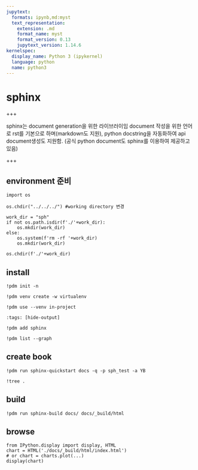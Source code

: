 ```yaml
---
jupytext:
  formats: ipynb,md:myst
  text_representation:
    extension: .md
    format_name: myst
    format_version: 0.13
    jupytext_version: 1.14.6
kernelspec:
  display_name: Python 3 (ipykernel)
  language: python
  name: python3
---
```


# sphinx

+++

sphinx는 document generation을 위한 라이브러이임
document 작성을 위한 언어로 rst를 기본으로 하며(markdown도 지원), python docstring을 자동화하여 api document생성도 지원함. (공식 python document도 sphinx를 이용하여 제공하고 있음)

+++

## environment 준비

```{code-cell} ipython3
import os
```

```{code-cell} ipython3
os.chdir("../../../") #working directory 변경
```

```{code-cell} ipython3
work_dir = "sph"
if not os.path.isdir(f'./'+work_dir):
    os.mkdir(work_dir)
else:
    os.system(f'rm -rf '+work_dir)
    os.mkdir(work_dir)
    
os.chdir(f'./'+work_dir)
```

## install

```{code-cell} ipython3
!pdm init -n
```

```{code-cell} ipython3
!pdm venv create -w virtualenv
```

```{code-cell} ipython3
!pdm use --venv in-project
```

```{code-cell} ipython3
:tags: [hide-output]

!pdm add sphinx
```

```{code-cell} ipython3
!pdm list --graph
```

## create book

```{code-cell} ipython3
!pdm run sphinx-quickstart docs -q -p sph_test -a YB
```

```{code-cell} ipython3
!tree .
```

## build

```{code-cell} ipython3
!pdm run sphinx-build docs/ docs/_build/html
```

## browse

```{code-cell} ipython3
from IPython.display import display, HTML
chart = HTML('./docs/_build/html/index.html')
# or chart = charts.plot(...)
display(chart)
```
